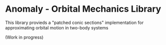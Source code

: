 # Anomaly - Orbital Mechanics Library

This library provieds a "patched conic sections" implementation for approximating orbital motion in two-body systems

(Work in progress)